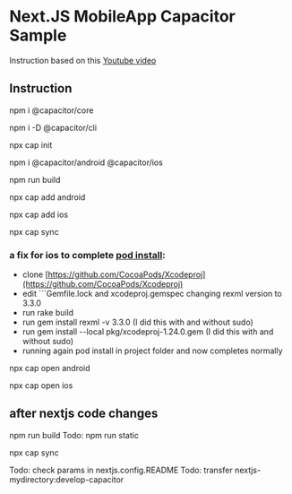 Next.JS MobileApp Capacitor Sample
===========

Instruction based on this [Youtube video](https://www.youtube.com/watch?v=S55BrlnLup8&t=552s)


Instruction
-------------

npm i @capacitor/core

npm i -D @capacitor/cli

npx cap init

npm i @capacitor/android @capacitor/ios

npm run build

npx cap add android

npx cap add ios

npx cap sync

### a fix for ios to complete [pod install](https://github.com/aghayev/nextjs-mobile/blob/main/fix%20pod%20install.png):
* clone [https://github.com/CocoaPods/Xcodeproj](https://github.com/CocoaPods/Xcodeproj)
* edit ```Gemfile.lock and xcodeproj.gemspec changing rexml version to 3.3.0
* run rake build
* run gem install rexml -v 3.3.0 (I did this with and without sudo)
* run gem install --local pkg/xcodeproj-1.24.0.gem (I did this with and without sudo)
* running again pod install in project folder and now completes normally


npx cap open android

npx cap open ios

after nextjs code changes
------------

npm run build
Todo: npm run static

npx cap sync

Todo: check params in nextjs.config.README
Todo: transfer nextjs-mydirectory:develop-capacitor



